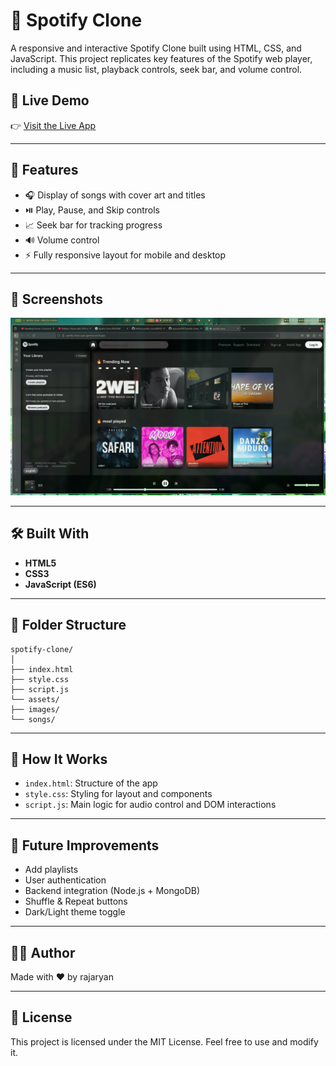 # 🎵 Spotify Clone

A responsive and interactive Spotify Clone built using HTML, CSS, and JavaScript. This project replicates key features of the Spotify web player, including a music list, playback controls, seek bar, and volume control.

## 🔗 Live Demo

👉 [Visit the Live App](https://spotify-clone-cyan-gamma.vercel.app/)

---

## 🚀 Features

- 🎧 Display of songs with cover art and titles
- ⏯️ Play, Pause, and Skip controls
- 📈 Seek bar for tracking progress
- 🔊 Volume control
- ⚡ Fully responsive layout for mobile and desktop

---

## 📸 Screenshots

![Screenshot](assets/read.jpg)


---

## 🛠️ Built With

- **HTML5**
- **CSS3**
- **JavaScript (ES6)**

---

## 📁 Folder Structure
```
spotify-clone/
│
├── index.html
├── style.css
├── script.js
└── assets/
├── images/
└── songs/
```



---

## 🧠 How It Works

- `index.html`: Structure of the app
- `style.css`: Styling for layout and components
- `script.js`: Main logic for audio control and DOM interactions

---

## 📝 Future Improvements

- Add playlists
- User authentication
- Backend integration (Node.js + MongoDB)
- Shuffle & Repeat buttons
- Dark/Light theme toggle

---

## 👨‍💻 Author

Made with ❤️ by rajaryan

---

## 📜 License

This project is licensed under the MIT License. Feel free to use and modify it.

